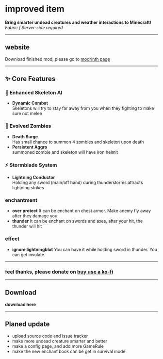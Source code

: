 # improved item

**Bring smarter undead creatures and weather interactions to Minecraft!**  
*Fabric | Server-side required*

---

## website
Download finished mod, please go to [modrinth page]("https://modrinth.com/mod/improved-item")

---

## ✨ Core Features

### 🦴 **Enhanced Skeleton AI**
- **Dynamic Combat**\
  Skeletons will try to stay far away from you when they fighting to make sure not melee

### 🧟 **Evolved Zombies**
- **Death Surge**  
  Has small chance to summon 4 zombies and skeleton upon death
- **Persistent Aggro**  
  summoned zombie and skeleton will have iron helmit

### ⚡ **Stormblade System**
- **Lightning Conductor**  
  Holding any sword (main/off hand) during thunderstorms attracts lightning strikes

### **enchantment**
- **over protect**
  It can be enchant on chest armor. Make anemy fly away after they damage you
- **thunder**
  It can be enchant on swords and axes, after your hit, the thunder will hit

### **effect**
- **ignore lightningblot**
  You can have it while holding sword in thunder. You can get invulate.

---

### feel thanks, please donate on [buy use a ko-fi](https://ko-fi.com/zhengzhengyiyi)

---

## Download
**download here**

---

## Planed update
- upload source code and issue tracker
- make more undead creature smarter and better
- make a config page, and add more GameRule
- make the new enchant book can be get in survival mode